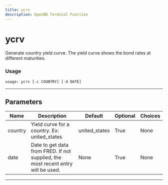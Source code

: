 ```yaml
---
title: ycrv
description: OpenBB Terminal Function
---
```


# ycrv

Generate country yield curve. The yield curve shows the bond rates at different maturities.

### Usage 
```python
usage: ycrv [-c COUNTRY] [-d DATE]
```

---
## Parameters

| Name | Description | Default | Optional | Choices |
| ---- | ----------- | ------- | -------- | ------- |
| country | Yield curve for a country. Ex: united_states | united_states | True | None |
| date | Date to get data from FRED. If not supplied, the most recent entry will be used. | None | True | None |


---
